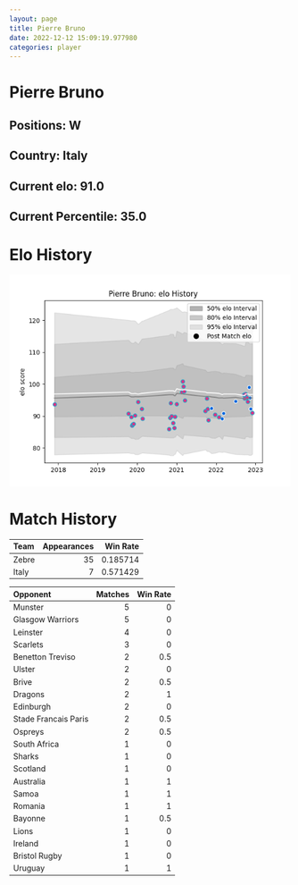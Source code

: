 ```yaml
---  
layout: page  
title: Pierre Bruno  
date: 2022-12-12 15:09:19.977980  
categories: player  
---
```

# Pierre Bruno

## Positions: W

## Country: Italy

## Current elo: 91.0

## Current Percentile: 35.0

# Elo History


![elo history](history_PierreBruno.png)
# Match History


| Team   |   Appearances |   Win Rate |
|:-------|--------------:|-----------:|
| Zebre  |            35 |   0.185714 |
| Italy  |             7 |   0.571429 |

| Opponent             |   Matches |   Win Rate |
|:---------------------|----------:|-----------:|
| Munster              |         5 |        0   |
| Glasgow Warriors     |         5 |        0   |
| Leinster             |         4 |        0   |
| Scarlets             |         3 |        0   |
| Benetton Treviso     |         2 |        0.5 |
| Ulster               |         2 |        0   |
| Brive                |         2 |        0.5 |
| Dragons              |         2 |        1   |
| Edinburgh            |         2 |        0   |
| Stade Francais Paris |         2 |        0.5 |
| Ospreys              |         2 |        0.5 |
| South Africa         |         1 |        0   |
| Sharks               |         1 |        0   |
| Scotland             |         1 |        0   |
| Australia            |         1 |        1   |
| Samoa                |         1 |        1   |
| Romania              |         1 |        1   |
| Bayonne              |         1 |        0.5 |
| Lions                |         1 |        0   |
| Ireland              |         1 |        0   |
| Bristol Rugby        |         1 |        0   |
| Uruguay              |         1 |        1   |